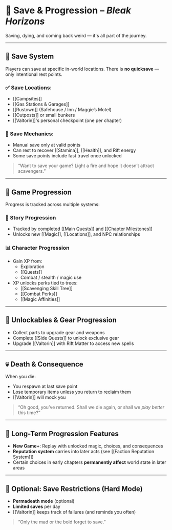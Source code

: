 # 💾 Save & Progression – *Bleak Horizons*

Saving, dying, and coming back weird — it's all part of the journey.

---

## 📍 Save System

Players can save at specific in-world locations. There is **no quicksave** — only intentional rest points.

### ✅ Save Locations:
- [[Campsites]]
- [[Gas Stations & Garages]]
- [[Rustown]] (Safehouse / Inn / Maggie’s Motel)
- [[Outposts]] or small bunkers
- [[Valtorin]]'s personal checkpoint (one per chapter)

### 🔐 Save Mechanics:
- Manual save only at valid points
- Can rest to recover [[Stamina]], [[Health]], and Rift energy
- Some save points include fast travel once unlocked

> “Want to save your game? Light a fire and hope it doesn’t attract scavengers.”

---

## 🧠 Game Progression

Progress is tracked across multiple systems:

### 🔄 Story Progression
- Tracked by completed [[Main Quests]] and [[Chapter Milestones]]
- Unlocks new [[Magic]], [[Locations]], and NPC relationships

### 📊 Character Progression
- Gain XP from:
  - Exploration
  - [[Quests]]
  - Combat / stealth / magic use
- XP unlocks perks tied to trees:
  - [[Scavenging Skill Tree]]
  - [[Combat Perks]]
  - [[Magic Affinities]]

---

## 🧰 Unlockables & Gear Progression

- Collect parts to upgrade gear and weapons
- Complete [[Side Quests]] to unlock exclusive gear
- Upgrade [[Valtorin]] with Rift Matter to access new spells

---

## 💀 Death & Consequence

When you die:
- You respawn at last save point
- Lose temporary items unless you return to reclaim them
- [[Valtorin]] will mock you

> “Oh good, you’ve returned. Shall we die again, or shall we *play better* this time?”

---

## 🏁 Long-Term Progression Features

- **New Game+**: Replay with unlocked magic, choices, and consequences
- **Reputation system** carries into later acts (see [[Faction Reputation System]])
- Certain choices in early chapters **permanently affect** world state in later areas

---

## 🎯 Optional: Save Restrictions (Hard Mode)

- **Permadeath mode** (optional)
- **Limited saves** per day
- [[Valtorin]] keeps track of failures (and reminds you often)

> “Only the mad or the bold forget to save.”
